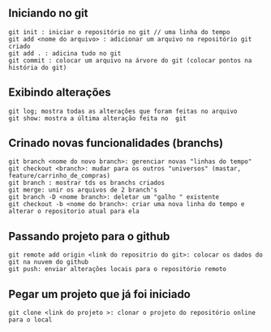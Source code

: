 ## Iniciando no git 
    git init : iniciar o repositório no git // uma linha do tempo
    git add <nome do arquivo> : adicionar um arquivo no repositório git criado  
    git add . : adicina tudo no git     
    git commit : colocar um arquivo na árvore do git (colocar pontos na história do git)

## Exibindo alterações
    git log; mostra todas as alterações que foram feitas no arquivo 
    git show: mostra a última alteração feita no  git  

## Crinado novas funcionalidades (branchs)
    git branch <nome do novo branch>: gerenciar novas "linhas do tempo"
    git checkout <branch>: mudar para os outros "universos" (mastar, feature/carrinho_de_compras)
    git branch : mostrar tds os branchs criados 
    git merge: unir os arquivos de 2 branch's
    git branch -D <nome branch>: deletar um "galho " existente 
    git checkout -b <nome do branch>: criar uma nova linha do tempo e alterar o repositorio atual para ela

## Passando projeto para o github
    git remote add origin <link do repositrio do git>: colocar os dados do git na nuvem do github 
    git push: enviar alterações locais para o repositório remoto 

## Pegar um projeto que já foi iniciado
    git clone <link do projeto >: clonar o projeto do repositório online  para o local 